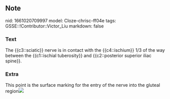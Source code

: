 ## Note
nid: 1661020709997
model: Cloze-chrisc-ff04e
tags: GSSE::!Contributor::Victor_Liu
markdown: false

### Text
The {{c3::sciatic}} nerve is in contact with the {{c4::ischium}} 1/3 of the way between the {{c1::ischial tuberosity}} and {{c2::posterior superior iliac spine}}.

### Extra
This point is the surface marking for the entry of the nerve into
the gluteal region<img src= 
"paste-03f4697f698617128f908da1be400985ead94927.jpg">
